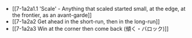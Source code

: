 - [[7-1a2a1.1 'Scale' - Anything that scaled started small, at the edge, at the frontier, as an avant-garde]]
- [[7-1a2a2 Get ahead in the short-run, then in the long-run]]
- [[7-1a2a3 Win at the corner then come back (傾く・バロック)]]
